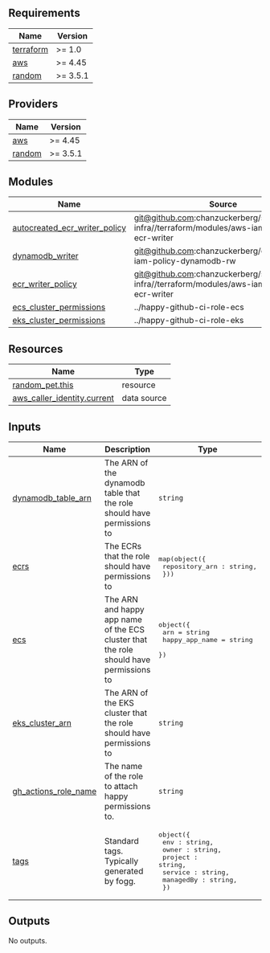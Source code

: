 <!-- START -->
## Requirements

| Name | Version |
|------|---------|
| <a name="requirement_terraform"></a> [terraform](#requirement\_terraform) | >= 1.0 |
| <a name="requirement_aws"></a> [aws](#requirement\_aws) | >= 4.45 |
| <a name="requirement_random"></a> [random](#requirement\_random) | >= 3.5.1 |

## Providers

| Name | Version |
|------|---------|
| <a name="provider_aws"></a> [aws](#provider\_aws) | >= 4.45 |
| <a name="provider_random"></a> [random](#provider\_random) | >= 3.5.1 |

## Modules

| Name | Source | Version |
|------|--------|---------|
| <a name="module_autocreated_ecr_writer_policy"></a> [autocreated\_ecr\_writer\_policy](#module\_autocreated\_ecr\_writer\_policy) | git@github.com:chanzuckerberg/shared-infra//terraform/modules/aws-iam-policy-ecr-writer | v0.125.0 |
| <a name="module_dynamodb_writer"></a> [dynamodb\_writer](#module\_dynamodb\_writer) | git@github.com:chanzuckerberg/cztack//aws-iam-policy-dynamodb-rw | v0.55.1 |
| <a name="module_ecr_writer_policy"></a> [ecr\_writer\_policy](#module\_ecr\_writer\_policy) | git@github.com:chanzuckerberg/shared-infra//terraform/modules/aws-iam-policy-ecr-writer | v0.125.0 |
| <a name="module_ecs_cluster_permissions"></a> [ecs\_cluster\_permissions](#module\_ecs\_cluster\_permissions) | ../happy-github-ci-role-ecs | n/a |
| <a name="module_eks_cluster_permissions"></a> [eks\_cluster\_permissions](#module\_eks\_cluster\_permissions) | ../happy-github-ci-role-eks | n/a |

## Resources

| Name | Type |
|------|------|
| [random_pet.this](https://registry.terraform.io/providers/hashicorp/random/latest/docs/resources/pet) | resource |
| [aws_caller_identity.current](https://registry.terraform.io/providers/hashicorp/aws/latest/docs/data-sources/caller_identity) | data source |

## Inputs

| Name | Description | Type | Default | Required |
|------|-------------|------|---------|:--------:|
| <a name="input_dynamodb_table_arn"></a> [dynamodb\_table\_arn](#input\_dynamodb\_table\_arn) | The ARN of the dynamodb table that the role should have permissions to | `string` | n/a | yes |
| <a name="input_ecrs"></a> [ecrs](#input\_ecrs) | The ECRs that the role should have permissions to | <pre>map(object({<br>    repository_arn : string,<br>  }))</pre> | `{}` | no |
| <a name="input_ecs"></a> [ecs](#input\_ecs) | The ARN and happy app name of the ECS cluster that the role should have permissions to | <pre>object({<br>    arn            = string<br>    happy_app_name = string<br>  })</pre> | <pre>{<br>  "arn": "",<br>  "happy_app_name": ""<br>}</pre> | no |
| <a name="input_eks_cluster_arn"></a> [eks\_cluster\_arn](#input\_eks\_cluster\_arn) | The ARN of the EKS cluster that the role should have permissions to | `string` | `""` | no |
| <a name="input_gh_actions_role_name"></a> [gh\_actions\_role\_name](#input\_gh\_actions\_role\_name) | The name of the role to attach happy permissions to. | `string` | n/a | yes |
| <a name="input_tags"></a> [tags](#input\_tags) | Standard tags. Typically generated by fogg. | <pre>object({<br>    env : string,<br>    owner : string,<br>    project : string,<br>    service : string,<br>    managedBy : string,<br>  })</pre> | n/a | yes |

## Outputs

No outputs.
<!-- END -->